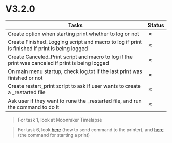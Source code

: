 # V3.2.0

| Tasks | Status |
| ----- | ------ |
| Create option when starting print whether to log or not | &cross; |
| Create Finished_Logging script and macro to log if print is finished if print is being logged | &cross; |
| Create Canceled_Print script and macro to log if the print was canceled if print is being logged | &cross; |
| On main menu startup, check log.txt if the last print was finished or not | &cross; |
| Create restart_print script to ask if user wants to create a _restarted file | &cross; |
| Ask user if they want to rune the _restarted file, and run the command to do it | &cross; |

> For task 1, look at Moonraker Timelapse

> For task 6, look [here](https://klipper.discourse.group/t/sending-commands-from-cb1-terminal-to-printer/9078/3) (how to send command to the printer), and [here](https://www.klipper3d.org/G-Codes.html#sdcard_print_file) (the command for starting a print)